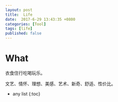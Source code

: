 ```yaml
---
layout: post
title:  Life
date:  2017-6-29 13:43:35 +0800
categories: [Tool]
tags: [life]
published: false
---
```



# What

衣食住行吃喝玩乐。

文艺、情怀、理想、美感、艺术、新奇、舒适、性价比。



* any list
{:toc}